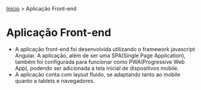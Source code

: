 [Inicio](../README.md) > Aplicação Front-end
# Aplicação Front-end
  - A aplicação front-end foi desenvolvida utilizando o framework javascript Angular. A aplicação, além de ser uma SPA(Single Page Application), também foi configurada para funcionar como PWA(Progressive Web App), podendo ser adicionada a tela inicial de dispositivos mobile.
  - A aplicação conta com layout fluido, se adaptando tanto ao mobile quanto a tablets e navegadores.